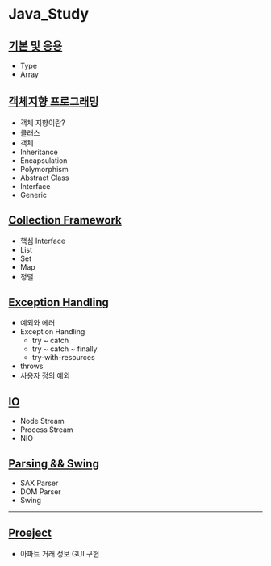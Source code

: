 # Java_Study
## [기본 및 응용](https://github.com/ljiwoo59/Java_Study/tree/main/Java_Basics)
* Type
* Array

## [객체지향 프로그래밍](https://github.com/ljiwoo59/Java_Study/tree/main/Java_OOP)
* 객체 지향이란?
 * 클래스
 * 객체
* Inheritance
* Encapsulation
* Polymorphism
* Abstract Class
* Interface
* Generic

## [Collection Framework](https://github.com/ljiwoo59/Java_Study/tree/main/Java_Collection)
* 핵심 Interface
* List
* Set
* Map
* 정렬

## [Exception Handling](https://github.com/ljiwoo59/Java_Study/tree/main/Java_Exception)
* 예외와 에러
* Exception Handling
  * try ~ catch
  * try ~ catch ~ finally
  * try-with-resources
* throws
* 사용자 정의 예외

## [IO](https://github.com/ljiwoo59/Java_Study/tree/main/Java_IO)
* Node Stream
* Process Stream
* NIO

## [Parsing && Swing](https://github.com/ljiwoo59/Java_Study/tree/main/Java_Parsing)
* SAX Parser
* DOM Parser
* Swing

---
## [Proeject](https://github.com/ljiwoo59/HappyHouse_Java)
* 아파트 거래 정보 GUI 구현
